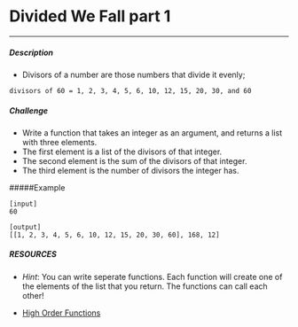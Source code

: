 # Divided We Fall part 1
---

##### Description

* Divisors of a number are those numbers that divide it evenly;

```
divisors of 60 = 1, 2, 3, 4, 5, 6, 10, 12, 15, 20, 30, and 60
```

##### Challenge

* Write a function that takes an integer as an argument, and returns a list with three elements.
* The first element is a list of the divisors of that integer.
* The second element is the sum of the divisors of that integer.
* The third element is the number of divisors the integer has.

#####Example
```
[input]
60

[output]
[[1, 2, 3, 4, 5, 6, 10, 12, 15, 20, 30, 60], 168, 12]
```

##### RESOURCES

* _Hint_: You can write seperate functions. Each function will create one of the elements of the list that you return. The functions can call each other!

* [High Order Functions](http://effbot.org/pyfaq/how-do-you-make-a-higher-order-function-in-python.htm)
